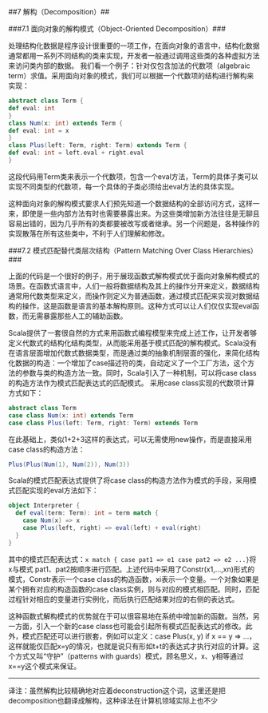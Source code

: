 ##7	解构（Decomposition）##

###7.1	面向对象的解构模式（Object-Oriented Decomposition）###

处理结构化数据是程序设计很重要的一项工作，在面向对象的语言中，结构化数据通常都用一系列不同结构的类来实现，开发者一般通过调用这些类的各种虚拟方法来访问类内部的数据。
我们看一个例子：针对仅包含加法的代数项（algebraic term）求值。采用面向对象的模式，我们可以根据一个代数项的结构进行解构来实现：
```Scala
abstract class Term {
def eval: int
}
class Num(x: int) extends Term {
def eval: int = x
}
class Plus(left: Term, right: Term) extends Term {
def eval: int = left.eval + right.eval
}
```
这段代码用Term类来表示一个代数项，包含一个eval方法，Term的具体子类可以实现不同类型的代数项，每一个具体的子类必须给出eval方法的具体实现。

这种面向对象的解构模式要求人们预先知道一个数据结构的全部访问方式，这样一来，即使是一些内部方法有时也需要暴露出来。为这些类增加新方法往往是无聊且容易出错的，因为几乎所有的类都要被改写或者继承。另一个问题是，各种操作的实现散落在所有这些类中，不利于人们理解和修改。

###7.2	模式匹配替代类层次结构（Pattern Matching Over Class Hierarchies）###

上面的代码是一个很好的例子，用于展现函数式解构模式优于面向对象解构模式的场景。在函数式语言中，人们一般将数据结构及其上的操作分开来定义，数据结构通常用代数类型来定义，而操作则定义为普通函数，通过模式匹配来实现对数据结构的操作，这是函数是语言的基本解构原则。这种方式可以让人们仅仅实现eval函数，而无需暴露那些人工的辅助函数。

Scala提供了一套很自然的方式来用函数式编程模型来完成上述工作，让开发者够定义代数式的结构化结构类型，从而能采用基于模式匹配的解构模式。Scala没有在语言层面增加代数式数据类型，而是通过类的抽象机制层面的强化，来简化结构化数据的构造：一个增加了case描述符的类，自动定义了一个工厂方法，这个方法的参数与类的构造方法一致。同时，Scala引入了一种机制，可以将case class的构造方法作为模式匹配表达式的匹配模式。
采用case class实现的代数项计算方式如下：
```Scala
abstract class Term
case class Num(x: int) extends Term
case class Plus(left: Term, right: Term) extends Term
```
在此基础上，类似1+2+3这样的表达式，可以无需使用new操作，而是直接采用case class的构造方法：
```Scala
Plus(Plus(Num(1), Num(2)), Num(3))
```
Scala的模式匹配表达式提供了将case class的构造方法作为模式的手段，采用模式匹配实现的eval方法如下：
```Scala
object Interpreter {
  def eval(term: Term): int = term match {
    case Num(x) => x
    case Plus(left, right) => eval(left) + eval(right)
  }
}
```
其中的模式匹配表达式：```x match { case pat1 => e1 case pat2 => e2 ...}```将x与模式 pat1、pat2按顺序进行匹配。上述代码中采用了Constr(x1,…,xn)形式的模式，Constr表示一个case class的构造函数，xi表示一个变量。一个对象如果是某个拥有对应的构造函数的case class实例，则与对应的模式相匹配。同时，匹配过程针对相应的变量进行实例化，而后执行匹配结果对应的右侧的表达式。

这种函数式解构模式的优势就在于可以很容易地在系统中增加新的函数。当然，另一方面，引入一个新的case class也可能会引起所有模式匹配表达式的修改。此外，模式匹配还可以进行嵌套，例如可以定义：case Plus(x, y) if x == y => ...，这样就能仅匹配x=y的情况，也就是说只有形如t+t的表达式才执行对应的计算。这个方式又叫“守护”（patterns with guards）模式，顾名思义，x、y相等通过x==y这个模式来保证。

--------------------------------------------------------------------------
译注：虽然解构比较精确地对应着deconstruction这个词，这里还是把decomposition也翻译成解构，这种译法在计算机领域实际上也不少
